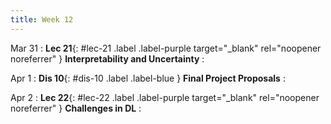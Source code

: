 ```yaml
---
title: Week 12
---
```


Mar 31
: **Lec 21**{: #lec-21 .label .label-purple target="_blank" rel="noopener noreferrer" } **Interpretability and Uncertainty**
: &nbsp;


Apr 1
: **Dis 10**{: #dis-10 .label .label-blue } **Final Project Proposals**
: &nbsp;


Apr 2
: **Lec 22**{: #lec-22 .label .label-purple target="_blank" rel="noopener noreferrer" } **Challenges in DL**
: &nbsp;


